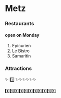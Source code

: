 # Metz
### Restaurants
#### open on Monday
1. Epicurien
1. Le Bistro
1. Samaritin
### Attractions
:sparkles:
:one:
:sparkles::sparkles::sparkles::sparkles::sparkles::sparkles:

:one::one::one::one::one::one::one::one::one::one::one:
